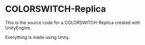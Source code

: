# COLORSWITCH-Replica

This is the source code for a COLORSWITCH-Replica created with UnityEngine.

Everything is made using Unity.
